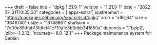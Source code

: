 +++
draft = false
title = "dpkg 1.21.9-1"
version = "1.21.9-1"
date = "2022-07-31T10:35:30"
categories = ['apps-extra']
upstreamurl = "https://packages.debian.org/source/sid/dpkg"
arch = "x86_64"
size = "3649740"
usize = "13748661"
sha1sum = "7d00c89dfab13fdfcf41c719a1c3b3dbb341850a"
depends = "['bzip2', 'zlib>=1.2.12', 'ncurses>=6.0-12']"
+++
Package maintenance system for Debian